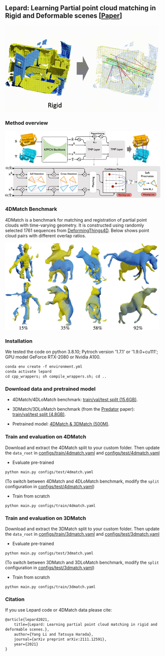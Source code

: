 ## Lepard: Learning Partial point cloud matching in Rigid and Deformable scenes [[Paper](https://arxiv.org/abs/2111.12591)]



<img src="fig/demo.gif" alt="drawing" width="500"/>


### Method overview
<img src="fig/pipeline.jpg" alt="drawing" width="800"/>


### 4DMatch Benchmark
4DMatch is a benchmark for matching and registration of partial point clouds with time-varying geometry.
It is constructed using randomly selected 1761 sequences from [DeformingThings4D](https://github.com/rabbityl/DeformingThings4D).
Below shows point cloud pairs with different overlap ratios.

<img src="fig/4dmatch_eg.jpg" alt="drawing" width="500"/>


### Installation
We tested the code on python 3.8.10; Pytroch version '1.7.1' or '1.9.0+cu111'; GPU model GeForce RTX-2080 or Nvidia A100.
```shell
conda env create -f environment.yml
conda activate lepard
cd cpp_wrappers; sh compile_wrappers.sh; cd ..
```


### Download data and pretrained model
- 4DMatch/4DLoMatch benchmark: [train/val/test split (15.6GB)](https://drive.google.com/file/d/1YoHWhVaH5Yyo1gTjybiuaODA1lZrM_nG/view?usp=sharing).

- 3DMatch/3DLoMatch benchmark (from the [Predator](https://github.com/overlappredator/OverlapPredator) paper):
 [train/val/test split (4.8GB)](https://share.phys.ethz.ch/~gsg/pairwise_reg/3dmatch.zip).

- Pretrained model: [4DMatch & 3DMatch (500M)](https://drive.google.com/file/d/17QGX_wwtDPXN1GSKJHY-6RTIRPz90RLn/view?usp=sharing).



### Train and evaluation on 4DMatch
Download and extract the 4DMatch split to your custom folder. Then update the ```data_root``` in [configs/train/4dmatch.yaml](configs/train/4dmatch.yaml) and [configs/test/4dmatch.yaml](configs/test/4dmatch.yaml)


- Evaluate pre-trained
```shell
python main.py configs/test/4dmatch.yaml
```
(To switch between 4DMatch and 4DLoMatch benchmark, modify the ```split``` configuration in  [configs/test/4dmatch.yaml](configs/test/4dmatch.yaml))


- Train from scratch
```shell
python main.py configs/train/4dmatch.yaml
```


### Train and evaluation on 3DMatch
Download and extract the 3DMatch split to your custom folder. Then update the ```data_root``` in [configs/train/3dmatch.yaml](configs/train/3dmatch.yaml) and [configs/test/3dmatch.yaml](configs/test/3dmatch.yaml)

- Evaluate pre-trained
```shell
python main.py configs/test/3dmatch.yaml
```
(To switch between 3DMatch and 3DLoMatch benchmark, modify the ```split``` configuration in  [configs/test/3dmatch.yaml](configs/test/3dmatch.yaml))


- Train from scratch
```shell
python main.py configs/train/3dmatch.yaml
```


### Citation
If you use Lepard code or 4DMatch data please cite:
```text
@article{lepard2021, 
    title={Lepard: Learning partial point cloud matching in rigid and deformable scenes.}, 
    author={Yang Li and Tatsuya Harada},
    journal={arXiv preprint arXiv:2111.12591},
    year={2021}
}
```
